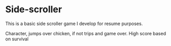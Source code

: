 # Side-scroller
This is a basic side scroller game I develop for resume purposes.

Character, jumps over chicken, if not trips and game over.
High score based on survival
